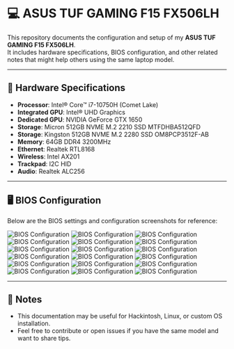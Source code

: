 # 💻 ASUS TUF GAMING F15 FX506LH

This repository documents the configuration and setup of my **ASUS TUF GAMING F15 FX506LH**.  
It includes hardware specifications, BIOS configuration, and other related notes that might help others using the same laptop model.

---

## 🔧 Hardware Specifications

- **Processor**: Intel® Core™ i7-10750H (Comet Lake)  
- **Integrated GPU**: Intel® UHD Graphics  
- **Dedicated GPU**: NVIDIA GeForce GTX 1650  
- **Storage**: Micron 512GB NVME M.2 2210 SSD MTFDHBA512QFD
- **Storage**: Kingston 512GB NVME M.2 2280 SSD OM8PCP3512F-AB
- **Memory**: 64GB DDR4 3200MHz  
- **Ethernet**: Realtek RTL8168  
- **Wireless**: Intel AX201  
- **Trackpad**: I2C HID  
- **Audio**: Realtek ALC256  

---

## 🖥️ BIOS Configuration

Below are the BIOS settings and configuration screenshots for reference:  

![BIOS Configuration](./BIOS_Configuration/BIOS_Configuration.jpg)
![BIOS Configuration](./BIOS_Configuration/BIOS_Configuration_1.jpg)
![BIOS Configuration](./BIOS_Configuration/BIOS_Configuration_2.jpg)
![BIOS Configuration](./BIOS_Configuration/BIOS_Configuration_3.jpg)
![BIOS Configuration](./BIOS_Configuration/BIOS_Configuration_4.jpg)
![BIOS Configuration](./BIOS_Configuration/BIOS_Configuration_5.jpg)
![BIOS Configuration](./BIOS_Configuration/BIOS_Configuration_6.jpg)
![BIOS Configuration](./BIOS_Configuration/BIOS_Configuration_7.jpg)
![BIOS Configuration](./BIOS_Configuration/BIOS_Configuration_8.jpg)
![BIOS Configuration](./BIOS_Configuration/BIOS_Configuration_9.jpg)
![BIOS Configuration](./BIOS_Configuration/BIOS_Configuration_10.jpg)
![BIOS Configuration](./BIOS_Configuration/BIOS_Configuration_11.jpg)
![BIOS Configuration](./BIOS_Configuration/BIOS_Configuration_12.jpg)
![BIOS Configuration](./BIOS_Configuration/BIOS_Configuration_13.jpg)
![BIOS Configuration](./BIOS_Configuration/BIOS_Configuration_14.jpg)
![BIOS Configuration](./BIOS_Configuration/BIOS_Configuration_15.jpg)
![BIOS Configuration](./BIOS_Configuration/BIOS_Configuration_16.jpg)
![BIOS Configuration](./BIOS_Configuration/BIOS_Configuration_17.jpg)

---

## 📌 Notes

- This documentation may be useful for Hackintosh, Linux, or custom OS installation.  
- Feel free to contribute or open issues if you have the same model and want to share tips.  
